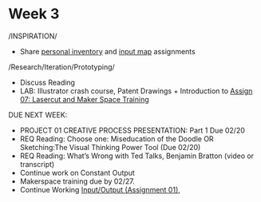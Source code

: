 # Week 3

/INSPIRATION/
* Share [personal inventory](personal_inventory.md) and [input map](input_map.md) assignments 

/Research/Iteration/Prototyping/
* Discuss Reading
* LAB: Illustrator crash course, Patent Drawings + Introduction to [Assign 07: Lasercut and Maker Space Training](lasercut.md)

DUE NEXT WEEK:
* PROJECT 01 CREATIVE PROCESS PRESENTATION: Part 1 Due 02/20
* REQ Reading: Choose one: Miseducation of the Doodle OR Sketching:The Visual Thinking Power Tool (Due 02/20)
* REQ Reading: What’s Wrong with Ted Talks, Benjamin Bratton (video or transcript)
* Continue work on Constant Output 
* Makerspace training due by 02/27.
* Continue Working [Input/Output (Assignment 01),](constant_inputoutput.md) 
